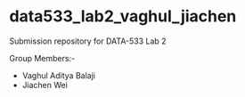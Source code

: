 # data533_lab2_vaghul_jiachen
Submission repository for DATA-533 Lab 2

Group Members:-
* Vaghul Aditya Balaji
* Jiachen Wei

